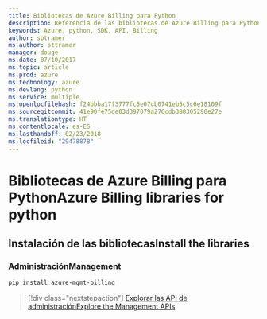 ```yaml
---
title: Bibliotecas de Azure Billing para Python
description: Referencia de las bibliotecas de Azure Billing para Python
keywords: Azure, python, SDK, API, Billing
author: sptramer
ms.author: sttramer
manager: douge
ms.date: 07/10/2017
ms.topic: article
ms.prod: azure
ms.technology: azure
ms.devlang: python
ms.service: multiple
ms.openlocfilehash: f24bbba17f3777fc5e07cb0741eb5c5c6e18109f
ms.sourcegitcommit: 41e90fe75de03d397079a276cdb388305290e27e
ms.translationtype: HT
ms.contentlocale: es-ES
ms.lasthandoff: 02/23/2018
ms.locfileid: "29478878"
---
```

# <a name="azure-billing-libraries-for-python"></a><span data-ttu-id="93749-104">Bibliotecas de Azure Billing para Python</span><span class="sxs-lookup"><span data-stu-id="93749-104">Azure Billing libraries for python</span></span>

## <a name="install-the-libraries"></a><span data-ttu-id="93749-105">Instalación de las bibliotecas</span><span class="sxs-lookup"><span data-stu-id="93749-105">Install the libraries</span></span>


### <a name="management"></a><span data-ttu-id="93749-106">Administración</span><span class="sxs-lookup"><span data-stu-id="93749-106">Management</span></span>

```bash
pip install azure-mgmt-billing
```
> [!div class="nextstepaction"]
> [<span data-ttu-id="93749-107">Explorar las API de administración</span><span class="sxs-lookup"><span data-stu-id="93749-107">Explore the Management APIs</span></span>](/python/api/overview/azure/billing/management)